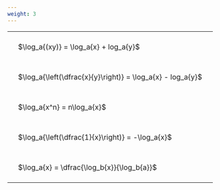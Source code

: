 ```yaml
---
weight: 3
---
```


<style type="text/css">
#T_ad24c th.col_heading {
  text-align: left;
  font-size: 1em;
}
#T_ad24c td {
  text-align: left;
  font-size: 1em;
  padding: 1.5em;
}
</style>
<table id="T_ad24c">
  <thead>
  </thead>
  <tbody>
    <tr>
      <td id="T_ad24c_row0_col0" class="data row0 col0" >$\log_a{(xy)} = \log_a{x} + log_a{y}$</td>
    </tr>
    <tr>
      <td id="T_ad24c_row1_col0" class="data row1 col0" >$\log_a{\left(\dfrac{x}{y}\right)} = \log_a{x} - log_a{y}$</td>
    </tr>
    <tr>
      <td id="T_ad24c_row2_col0" class="data row2 col0" >$\log_a{x^n} = n\log_a{x}$</td>
    </tr>
    <tr>
      <td id="T_ad24c_row3_col0" class="data row3 col0" >$\log_a{\left(\dfrac{1}{x}\right)} = -\log_a{x}$</td>
    </tr>
    <tr>
      <td id="T_ad24c_row4_col0" class="data row4 col0" >$\log_a{x} = \dfrac{\log_b{x}}{\log_b{a}}$</td>
    </tr>
  </tbody>
</table>
